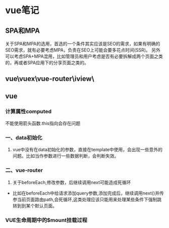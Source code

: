 # vue笔记
## SPA和MPA
关于SPA和MPA的选用，首选的一个条件其实应该是SEO的需求，如果有明确的SEO需求，就有必要考虑MPA，负责在SEO上可能会要多花点时间(SSR)。
另外可以考虑SPA+MPA混用，比如管理员和用户考虑是否有必要拆解成两个页面之类的，再或者SPA应用下的分享页面之类的。
## vue\vuex\vue-router\iview\


## vue
### 计算属性computed
不能使用箭头函数.this指向会存在问题

### 一、data初始化
1. vue中没有在data初始化的参数，直接在template中使用，会出现一些意外的问题。比如当作参数进行一些数据判断，会判断失效。

### 二、vue-router
1. 关于beforeEach,修改参数，后继续调用next可能造成死循环
* 比如在beforeEach中给请求添加query参数,添加完成后，继续调用next()并传参当前页面路由path,会死循环,这类处理应该只能用来处理某些条件下强制跳转到到某个默认页面。

### VUE生命周期中的$mount挂载过程
